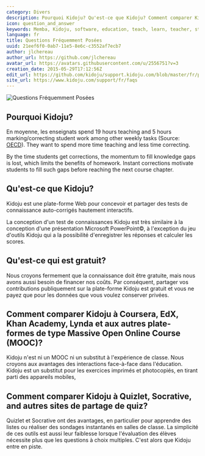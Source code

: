 ```yaml
---
category: Divers
description: Pourquoi Kidoju? Qu'est-ce que Kidoju? Comment comparer Kidoju aux MOOCs et autres sites éducatifs? 
icon: question_and_answer
keywords: Memba, Kidoju, software, education, teach, learn, teacher, student, knowledge, test, quiz, mooc, course, powerpoint, coursera, edx, khan, academy, lynda, quizlet, socrative
language: fr
title: Questions Fréquemment Posées
uuid: 21eef6f0-0ab7-11e5-8e6c-c3552af7ecb7
author: jlchereau
author_url: https://github.com/jlchereau
avatar_url: https://avatars.githubusercontent.com/u/2556751?v=3
creation_date: 2015-05-29T17:12:56Z
edit_url: https://github.com/kidoju/support.kidoju.com/blob/master/fr/pages/faqs.md
site_url: https://www.kidoju.com/support/fr/faqs
---
```


![Questions Fréquemment Posées](https://raw.githubusercontent.com/kidoju/support.kidoju.com/master/fr/pages/faqs.jpg)

## Pourquoi Kidoju?

En moyenne, les enseignats spend 19 hours teaching and 5 hours marking/correcting student work among other weekly tasks
(Source: [OECD](http://www.oecd.org/edu/EAG2014-Indicator%20D4%20(eng).pdf)). They want to spend more time teaching and less time correcting.
  
By the time students get corrections, the momentum to fill knowledge gaps is lost, which limits the benefits of homework.
Instant corrections motivate students to fill such gaps before reaching the next course chapter.

## Qu'est-ce que Kidoju?

Kidoju est une plate-forme Web pour concevoir et partager des tests de connaissance auto-corrigés hautement interactifs.

La conception d'un test de connaissances Kidoju est très similaire à la conception d'une présentation Microsoft PowerPoint©,
à l'exception du jeu d'outils Kidoju qui a la possibilité d'enregistrer les réponses et calculer les scores.

## Qu'est-ce qui est gratuit?

Nous croyons fermement que la connaissance doit être gratuite, mais nous avons aussi besoin de financer nos coûts.
Par conséquent, partager vos contributions publiquement sur la plate-forme Kidoju est gratuit et vous ne payez que pour les données que vous voulez conserver privées.

## Comment comparer Kidoju à Coursera, EdX, Khan Academy, Lynda et aux autres plate-formes de type Massive Open Online Course (MOOC)?

Kidoju n'est ni un MOOC ni un substitut à l'expérience de classe. Nous croyons aux avantages des interactions face-à-face dans l'éducation.
Kidoju est un substitut pour les exercices imprimés et photocopiés, en tirant parti des appareils mobiles,

## Comment comparer Kidoju à Quizlet, Socrative, and autres sites de partage de quiz?

Quizlet et Socrative ont des avantages, en particulier pour apprendre des listes ou réaliser des sondages instantanés en salles de classe.
La simplicité de ces outils est aussi leur faiblesse lorsque l'évaluation des élèves nécessite plus que les questions à choix multiples.
C'est alors que Kidoju entre en piste.
